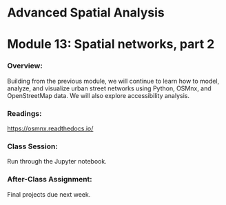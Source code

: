 # Advanced Spatial Analysis
# Module 13: Spatial networks, part 2

### Overview:

Building from the previous module, we will continue to learn how to model, analyze, and visualize urban street networks using Python, OSMnx, and OpenStreetMap data. We will also explore accessibility analysis.

### Readings:

https://osmnx.readthedocs.io/

### Class Session:

Run through the Jupyter notebook.

### After-Class Assignment:

Final projects due next week.
